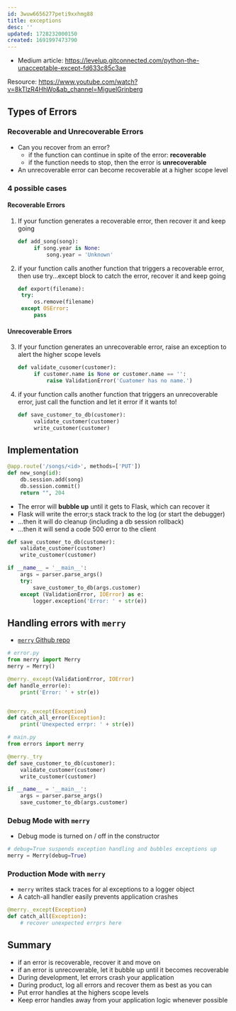 ```yaml
---
id: 3wuw6656277peti9xxhmg88
title: exceptions
desc: ''
updated: 1728232000150
created: 1691997473790
---
```




- Medium article: https://levelup.gitconnected.com/python-the-unacceptable-except-fd633c85c3ae

Resource: https://www.youtube.com/watch?v=8kTlzR4HhWo&ab_channel=MiguelGrinberg

## Types of Errors

### Recoverable and Unrecoverable Errors

- Can you recover from an error?
  - if the function can continue in spite of the error: **recoverable**
  - if the function needs to stop, then the error is **unrecoverable**
- An unrecoverable error can become recoverable at a higher scope level

### 4 possible cases

#### Recoverable Errors

1. If your function generates a recoverable error, then recover it and keep going

   ``` py
   def add_song(song):
        if song.year is None:
            song.year = 'Unknown'
   ```

2. if your function calls another function that triggers a recoverable error, then use try...except block to catch the error, recover it and keep going

   ``` py
   def export(filename):
    try:
        os.remove(filename)
    except OSError:
        pass

   ```

#### Unrecoverable Errors

3. If your function generates an unrecoverable error, raise an exception to alert the higher scope levels
   
   ```py
   def validate_cusomer(customer):
        if customer.name is None or customer.name == '':
            raise ValidationError('Cuatomer has no name.')
   ```

1. if your function calls another function that triggers an unrecoverable error, just call the function and let it error if it wants to!
   
   ``` py
   def save_customer_to_db(customer):
        validate_customer(customer)
        write_customer(customer)
   ```

## Implementation

```py
@app.route('/songs/<id>', methods=['PUT'])
def new_song(id):
    db.session.add(song)
    db.session.commit()
    return "", 204
```

- The error will **bubble up** until it gets to Flask, which can recover it
- Flask will write the error;s stack track to the log (or start the debugger)
- ...then it will do cleanup (including a db session rollback)
- ...then it will send a code 500 error to the client

``` py
def save_customer_to_db(customer):
    validate_customer(customer)
    write_customer(customer)

if __name__ = '__main__':
    args = parser.parse_args()
    try:
        save_customer_to_db(args.customer)
    except (ValidationError, IOError) as e:
        logger.exception('Error: ' + str(e))

```

## Handling errors with `merry`
- [`merry` Github repo](https://github.com/miguelgrinberg/merry/)

``` py
# error.py
from merry import Merry
merry = Merry()

@merry._except(ValidationError, IOError)
def handle_error(e):
    print('Error: ' + str(e))


@merry._except(Exception)
def catch_all_error(Exception):
    print('Unexpected errpr: ' + str(e))    

# main.py
from errors import merry

@merry._try
def save_customer_to_db(customer):
    validate_customer(customer)
    write_customer(customer)

if __name__ = '__main__':
    args = parser.parse_args()
    save_customer_to_db(args.customer)
```

### Debug Mode with `merry`

- Debug mode is turned on / off in the constructor

```py
# debug=True suspends exception handling and bubbles exceptions up
merry = Merry(debug=True)
```

### Production Mode with `merry`

- `merry` writes stack traces for al exceptions to a logger object
- A catch-all handler easily prevents application crashes
  
```py
@merry._except(Exception)
def catch_all(Exception):
    # recover unexpected errprs here 
```

## Summary

- if an error is recoverable, recover it and move on
- if an error is unrecoverable, let it bubble up until it becomes recoverable
- During development, let errors crash your application
- During product, log all errors and recover them as best as you can
- Put error handles at the highers scope levels
- Keep error handles away from your application logic whenever possible
